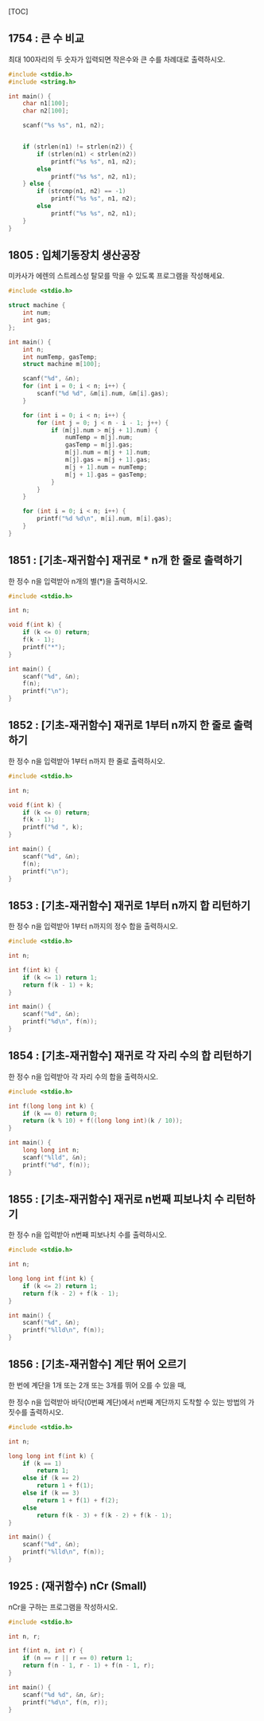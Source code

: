 [TOC]

## 1754 : 큰 수 비교

최대 100자리의 두 숫자가 입력되면 작은수와 큰 수를 차례대로 출력하시오.

``` c
#include <stdio.h>
#include <string.h>

int main() {
    char n1[100];
    char n2[100];

    scanf("%s %s", n1, n2);


    if (strlen(n1) != strlen(n2)) {
        if (strlen(n1) < strlen(n2)) 
            printf("%s %s", n1, n2);
        else 
            printf("%s %s", n2, n1);
    } else {
        if (strcmp(n1, n2) == -1)
            printf("%s %s", n1, n2);
        else
            printf("%s %s", n2, n1);
    } 
}
```

## 1805 : 입체기동장치 생산공장

미카사가 에렌의 스트레스성 탈모를 막을 수 있도록 프로그램을 작성해세요.

``` c
#include <stdio.h>

struct machine {
    int num;
    int gas;
};

int main() {
    int n;
    int numTemp, gasTemp;
    struct machine m[100];

    scanf("%d", &n);
    for (int i = 0; i < n; i++) {
        scanf("%d %d", &m[i].num, &m[i].gas);
    }

    for (int i = 0; i < n; i++) {
        for (int j = 0; j < n - i - 1; j++) {
            if (m[j].num > m[j + 1].num) {
                numTemp = m[j].num;
                gasTemp = m[j].gas;
                m[j].num = m[j + 1].num;
                m[j].gas = m[j + 1].gas;
                m[j + 1].num = numTemp;
                m[j + 1].gas = gasTemp;
            }
        }
    }

    for (int i = 0; i < n; i++) {
        printf("%d %d\n", m[i].num, m[i].gas);
    }
}
```

## 1851 : [기초-재귀함수] 재귀로 * n개 한 줄로 출력하기

한 정수 n을 입력받아 n개의 별(*)을 출력하시오.

``` c
#include <stdio.h>

int n;

void f(int k) {
	if (k <= 0) return;
	f(k - 1);
	printf("*");
}

int main() {
	scanf("%d", &n);
	f(n);
	printf("\n");
}
```
## 1852 : [기초-재귀함수] 재귀로 1부터 n까지 한 줄로 출력하기 

한 정수 n을 입력받아 1부터 n까지 한 줄로 출력하시오.

``` c
#include <stdio.h>

int n;

void f(int k) {
	if (k <= 0) return;
	f(k - 1);
	printf("%d ", k);
}

int main() {
	scanf("%d", &n);
	f(n);
	printf("\n");
}
```

## 1853 : [기초-재귀함수] 재귀로 1부터 n까지 합 리턴하기

한 정수 n을 입력받아 1부터 n까지의 정수 합을 출력하시오.

``` c
#include <stdio.h>

int n;

int f(int k) {
	if (k <= 1) return 1;
	return f(k - 1) + k;
}

int main() {
	scanf("%d", &n);
	printf("%d\n", f(n));
}
```

## 1854 : [기초-재귀함수] 재귀로 각 자리 수의 합 리턴하기

한 정수 n을 입력받아 각 자리 수의 합을 출력하시오.

``` c
#include <stdio.h>

int f(long long int k) {
    if (k == 0) return 0;
    return (k % 10) + f((long long int)(k / 10));
}

int main() {
    long long int n;
    scanf("%lld", &n);
    printf("%d", f(n));
}
```

## 1855 : [기초-재귀함수] 재귀로 n번째 피보나치 수 리턴하기

한 정수 n을 입력받아 n번째 피보나치 수를 출력하시오.

``` c
#include <stdio.h>

int n;

long long int f(int k) {
	if (k <= 2) return 1;
	return f(k - 2) + f(k - 1);
}

int main() {
	scanf("%d", &n);
	printf("%lld\n", f(n));
}
```

## 1856 : [기초-재귀함수] 계단 뛰어 오르기

한 번에 계단을 1개 또는 2개 또는 3개를 뛰어 오를 수 있을 때,

한 정수 n을 입력받아 바닥(0번째 계단)에서 n번째 계단까지 도착할 수 있는 방법의 가짓수를 출력하시오.

``` c
#include <stdio.h>

int n;

long long int f(int k) {
    if (k == 1)
        return 1;
    else if (k == 2)
        return 1 + f(1);
    else if (k == 3)
        return 1 + f(1) + f(2);
    else
        return f(k - 3) + f(k - 2) + f(k - 1);
}

int main() {
	scanf("%d", &n);
	printf("%lld\n", f(n));
}
```

## 1925 : (재귀함수) nCr (Small)

nCr을 구하는 프로그램을 작성하시오.

``` c
#include <stdio.h>

int n, r;

int f(int n, int r) {
	if (n == r || r == 0) return 1;
	return f(n - 1, r - 1) + f(n - 1, r);
}

int main() {
	scanf("%d %d", &n, &r);
	printf("%d\n", f(n, r));
}
```

